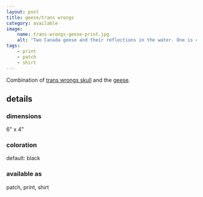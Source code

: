 ```yaml
---
layout: post
title: geese/trans wrongs
category: available
image: 
    name: trans-wrongs-geese-print.jpg
    alt: "Two Canada geese and their reflections in the water. One is calmly swimming away, while the over leans over towards them and HONKS! Both have speech bubbles; the calm goose says 'trans rights!' while the honking goose says 'trans wrongs!'"
tags:
    - print
    - patch
    - shirt
---
```


Combination of [trans wrongs skull](trans-wrongs-skull) and the [geese](geese).

## details

### dimensions

6" x 4"

### coloration

default: black

### available as

patch, print, shirt
